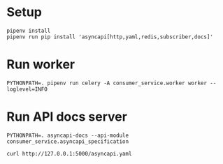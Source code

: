 # Setup
```
pipenv install
pipenv run pip install 'asyncapi[http,yaml,redis,subscriber,docs]'
```

# Run worker
```
PYTHONPATH=. pipenv run celery -A consumer_service.worker worker --loglevel=INFO
```

# Run API docs server 
```
PYTHONPATH=. asyncapi-docs --api-module consumer_service.asyncapi_specification

curl http://127.0.0.1:5000/asyncapi.yaml
```